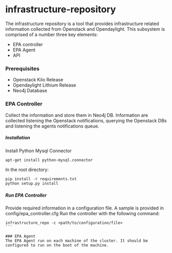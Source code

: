 # infrastructure-repository
The infrastructure repository is a tool that provides infrastructure related information collected from Openstack and Opendaylight. This subsystem is comprised of a number three key elements:

* EPA controller
* EPA Agent
* API

### Prerequisites
* Openstack Kilo Release
* Opendaylight Lithium Release
* Neo4j Database

### EPA Controller
Collect the information and store them in Neo4j DB. 
Information are collected listening the Openstack notifications, querying the Openstack DBs and listening the agents notifications queue.

##### Installation
Install Python Mysql Connector
```
apt-get install python-mysql.connector
```
In the root directory:
````python
pip install -r requirements.txt
python setup.py install
````
##### Run EPA Controller
Provide required information in a configuration file.
A sample is provided in config/epa_controller.cfg
Run the controller with the following command:
````
infrastructure_repo -c <path/to/configuration/file>
```

### EPA Agent
The EPA Agent run on each machine of the cluster. It should be configured to run on the boot of the machine. 
